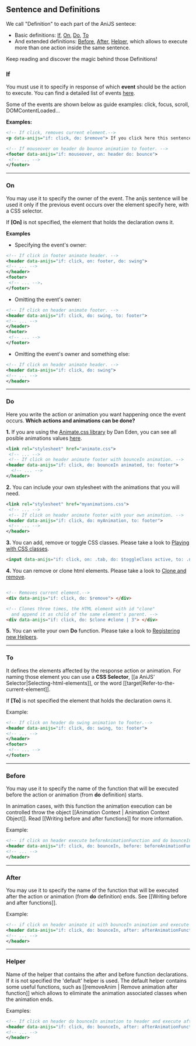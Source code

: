 ## Sentence and Definitions
We call "Definition" to each part of the AniJS sentece: 

- Basic definitions: [If](#If), [On](#On), [Do](#Do), [To](#To)
- And extended definitions: [Before](#Before), [After](#After), [Helper](#Helper), which allows to execute more than one action inside the same sentence.

Keep reading and discover the magic behind those Definitions!

### If

You must use it to specify in response of which **event** should be the action to execute. You can find a detailed list of events [here](https://developer.mozilla.org/en-US/docs/Web/Reference/Events).

Some of the events are shown below as guide examples: click, focus, scroll, DOMContentLoaded...

**Examples:**

```xml
<!-- If click, removes current element.-->
<p data-anijs="if: click, do: $remove"> If you click here this sentence will be gone!</p>

<!-- If mouseover on header do bounce animation to footer. -->
<footer data-anijs="if: mouseover, on: header do: bounce">
 <!-- ... -->
</footer>
```

------------------------

### On

You may use it to specify the owner of the event. The anijs sentence will be used it only if the previous event occurs over the element specify here, with a CSS selector.

If **[On]** is not specified, the element that holds the declaration owns it.

**Examples**

- Specifying the event's owner:

```xml
<!-- If click in footer animate header. -->
<header data-anijs="if: click, on: footer, do: swing">
<!-- ... -->
</header>
<footer>
 <!-- ... -->.
</footer>
```

- Omitting the event's owner:

```xml
<!-- If click on header animate footer. -->
<header data-anijs="if: click, do: swing, to: footer">
<!-- ... -->
</header>
<footer>
 <!-- ... -->
</footer>
```

- Omitting the event's owner and something else:

```xml
<!-- If click on header animate header. -->
<header data-anijs="if: click, do: swing">
<!-- ... -->
</header>
```

------------------------

### Do

Here you write the action or animation you want happening once the event occurs. **Which actions and animations can be done?**

**1.** If you are using the [Animate.css library](http://daneden.github.io/animate.css/) by Dan Eden, you can see all posible animations values [here](http://daneden.github.io/animate.css/).

```xml
<link rel="stylesheet" href="animate.css">
 <!-- ... -->
 <!-- If click on header animate footer with bounceIn animation. -->
<header data-anijs="if: click, do: bounceIn animated, to: footer">
  <!-- ... -->
</header>
```

**2.** You can include your own stylesheet with the animations that you will need.

```xml
<link rel="stylesheet" href="myanimations.css">
 <!-- ... -->
 <!-- If click on header animate footer with your own animation. -->
<header data-anijs="if: click, do: myAnimation, to: footer">
 <!-- ... -->
</header>
```

**3.** You can add, remove or toggle CSS classes. Please take a look to [Playing with CSS classes](https://github.com/anijs/anijs/wiki/Playing-with-CSS-classes).

```html
<input data-anijs="if: click, on: .tab, do: $toggleClass active, to: .navbar">
```

**4.** You can remove or clone html elements. Please take a look to [Clone and remove](https://github.com/anijs/anijs/wiki/Clone-and-remove).

```html

<!-- Removes current element.-->
<div data-anijs="if: click, do: $remove"> </div>

<!-- Clones three times, the HTML element with id "clone" 
  and append it as child of the same element's parent. -->
<div data-anijs="if: click, do: $clone #clone | 3"> </div>
```

**5.** You can write your own **Do** function. Please take a look to [Registering new Helpers](https://github.com/anijs/anijs/wiki/Registering-new-Helpers).

------------------------

### To

It defines the elements affected by the response action or animation. For naming those element you can use a **CSS Selector**, [[a AniJS' Selector|Selecting-html-elements]], or the word [[target|Refer-to-the-current-element]].

If **[To]** is not specified the element that holds the declaration owns it.

Example:

```xml
<!-- If click on header do swing animation to footer.-->
<header data-anijs="if: click, do: swing, to: footer">
<!-- ... -->
</header>
<footer>
 <!-- ... -->
</footer>
```

------------------------

### Before
You may use it to specify the name of the function that will be executed before the action or animation (from **do** definition) starts. 

In animation cases, with this function the animation execution can be controlled throw the object [[Animation Context | Animation Context Object]]. Read [[Writing before and after functions]] for more information.

Example:
```xml
<!-- if click on header execute beforeAnimationFunction and do bounceIn animation-->
<header data-anijs="if: click, do: bounceIn, before: beforeAnimationFunctionName">
<!-- ... -->
</header>
```

------------------------

### After
You may use it to specify the name of the function that will be executed after the action or animation (from **do** definition) ends. See [[Writing before and after functions]].

Example:
```xml
<!-- if click on header animate it with bounceIn animation and execute afterAnimationFunction -->
<header data-anijs="if: click, do: bounceIn, after: afterAnimationFunctionName">
<!-- ... -->
</header>
```

------------------------

### Helper
Name of the helper that contains the after and before function declarations. If it is not specified the 'default' helper is used. The default helper  contains some useful functions, such as [[removeAnim | Remove animation after function]] which allows to eliminate the animation associated classes when the animation ends.

Examples:
```xml
<!-- If click on header do bounceIn animation to header and execute afterAnimationFunction -->
<header data-anijs="if: click, do: bounceIn, after: afterAnimationFunctionName, helper: animationHelperInstanceName">
<!-- ... -->
</header>
```
